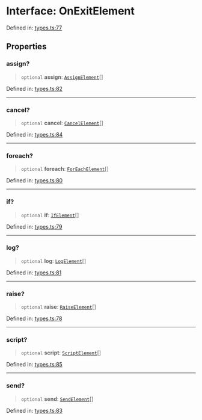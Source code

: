 # Interface: OnExitElement

Defined in: [types.ts:77](https://github.com/caweinshenker/scxml-js/blob/7dd2f3af253aee1431983d9212ae959f7d7083ba/src/types.ts#L77)

## Properties

### assign?

> `optional` **assign**: [`AssignElement`](AssignElement.md)[]

Defined in: [types.ts:82](https://github.com/caweinshenker/scxml-js/blob/7dd2f3af253aee1431983d9212ae959f7d7083ba/src/types.ts#L82)

***

### cancel?

> `optional` **cancel**: [`CancelElement`](CancelElement.md)[]

Defined in: [types.ts:84](https://github.com/caweinshenker/scxml-js/blob/7dd2f3af253aee1431983d9212ae959f7d7083ba/src/types.ts#L84)

***

### foreach?

> `optional` **foreach**: [`ForEachElement`](ForEachElement.md)[]

Defined in: [types.ts:80](https://github.com/caweinshenker/scxml-js/blob/7dd2f3af253aee1431983d9212ae959f7d7083ba/src/types.ts#L80)

***

### if?

> `optional` **if**: [`IfElement`](IfElement.md)[]

Defined in: [types.ts:79](https://github.com/caweinshenker/scxml-js/blob/7dd2f3af253aee1431983d9212ae959f7d7083ba/src/types.ts#L79)

***

### log?

> `optional` **log**: [`LogElement`](LogElement.md)[]

Defined in: [types.ts:81](https://github.com/caweinshenker/scxml-js/blob/7dd2f3af253aee1431983d9212ae959f7d7083ba/src/types.ts#L81)

***

### raise?

> `optional` **raise**: [`RaiseElement`](RaiseElement.md)[]

Defined in: [types.ts:78](https://github.com/caweinshenker/scxml-js/blob/7dd2f3af253aee1431983d9212ae959f7d7083ba/src/types.ts#L78)

***

### script?

> `optional` **script**: [`ScriptElement`](ScriptElement.md)[]

Defined in: [types.ts:85](https://github.com/caweinshenker/scxml-js/blob/7dd2f3af253aee1431983d9212ae959f7d7083ba/src/types.ts#L85)

***

### send?

> `optional` **send**: [`SendElement`](SendElement.md)[]

Defined in: [types.ts:83](https://github.com/caweinshenker/scxml-js/blob/7dd2f3af253aee1431983d9212ae959f7d7083ba/src/types.ts#L83)
